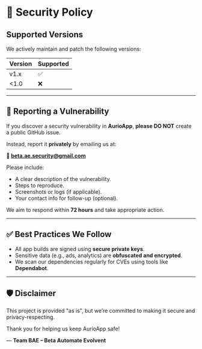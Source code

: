 # 🔐 Security Policy

## Supported Versions

We actively maintain and patch the following versions:

| Version | Supported |
|---------|-----------|
| v1.x    | ✅         |
| <1.0    | ❌         |

---

## 📣 Reporting a Vulnerability

If you discover a security vulnerability in **AurioApp**, **please DO NOT** create a public GitHub issue.

Instead, report it **privately** by emailing us at:

**📧 beta.ae.security@gmail.com**

Please include:
- A clear description of the vulnerability.
- Steps to reproduce.
- Screenshots or logs (if applicable).
- Your contact info for follow-up (optional).

We aim to respond within **72 hours** and take appropriate action.

---

## ✅ Best Practices We Follow

- All app builds are signed using **secure private keys**.
- Sensitive data (e.g., ads, analytics) are **obfuscated and encrypted**.
- We scan our dependencies regularly for CVEs using tools like **Dependabot**.

---

## 🛡 Disclaimer

This project is provided "as is", but we’re committed to making it secure and privacy-respecting.

Thank you for helping us keep AurioApp safe!

— **Team BAE – Beta Automate Evolvent**
